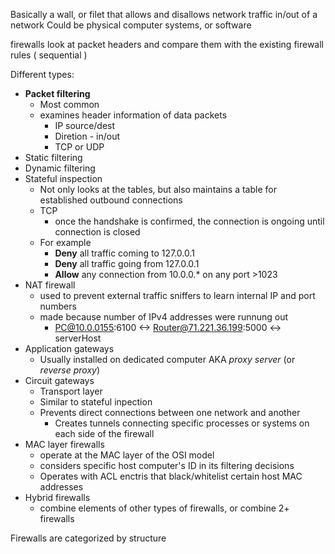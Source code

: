 Basically a wall, or filet that allows and disallows network traffic in/out of a network
Could be physical computer systems, or software

firewalls look at packet headers and compare them with the existing firewall rules ( sequential )

Different types:
- **Packet filtering**
	- Most common
	- examines header information of data packets
		- IP source/dest
		- Diretion - in/out
		- TCP or UDP
- Static filtering
- Dynamic filtering
- Stateful inspection
	- Not only looks at the tables, but also maintains a table for established outbound connections
	- TCP
		- once the handshake is confirmed, the connection is ongoing until connection is closed
	- For example
		- **Deny** all traffic coming to 127.0.0.1
		- **Deny** all traffic going from 127.0.0.1
		- **Allow** any connection from  10.0.0.* on any port >1023
- NAT firewall
	- used to prevent external traffic sniffers to learn internal IP and port numbers
	- made because number of IPv4 addresses were runnung out
		- PC@10.0.0155:6100 <-> Router@71.221.36.199:5000 <-> serverHost
- Application gateways
	- Usually installed on dedicated computer AKA *proxy server* (or *reverse proxy*)
- Circuit gateways
	- Transport layer
	- Similar to stateful inpection
	- Prevents direct connections between one network and another
		- Creates tunnels connecting specific processes or systems on each side of the firewall
- MAC layer firewalls
	- operate at the MAC layer of the OSI model
	- considers specific host computer's ID in its filtering decisions
	- Operates with ACL enctris that black/whitelist certain host MAC addresses
- Hybrid firewalls
	- combine elements of other types of firewalls, or combine 2+ firewalls

Firewalls are categorized by structure

